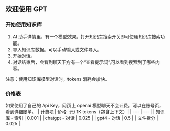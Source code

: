 ## 欢迎使用 GPT

### 开始使用知识库

1. AI 助手详情里，有一个模型效果。打开知识库搜索开关即可使用知识库搜索功能。
2. 导入知识库数据。可以手动输入或文件导入。
3. 开始对话。
4. 对话结束后，会看到聊天下方有一个“查看提示词”,可以看到搜索到了哪些内容。

注意：使用知识库模型对话时，tokens 消耗会加快。

### 价格表

如果使用了自己的 Api Key，网页上 openai 模型聊天不会计费。可以在账号页，看到详细账单。
| 计费项 | 价格: 元/ 1K tokens（包含上下文）|
| --- | --- |
| 知识库 - 索引 | 0.001 |
| chatgpt - 对话 | 0.025 |
| gpt4 - 对话 | 0.5 |
| 文件拆分 | 0.025 |